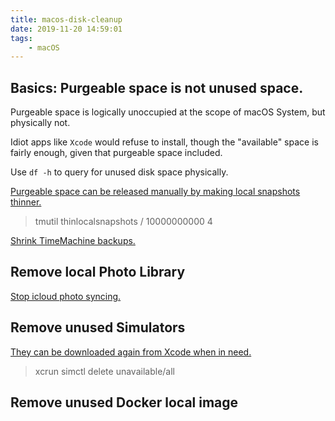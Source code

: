```yaml
---
title: macos-disk-cleanup
date: 2019-11-20 14:59:01
tags:
    - macOS
---
```


## Basics: Purgeable space is not unused space.

Purgeable space is logically unoccupied at the scope of macOS System, but physically not.

Idiot apps like `Xcode` would refuse to install, though the "available" space is fairly enough, given that purgeable space included.

Use `df -h` to query for unused disk space physically.

[Purgeable space can be released manually by making local snapshots thinner.](https://www.reddit.com/r/iOSProgramming/comments/b5uecg/how_much_space_does_xcode_require_to_update/ejgyn0j/?utm_source=share&utm_medium=web2x)

> tmutil thinlocalsnapshots / 10000000000 4

[Shrink TimeMachine backups.](https://dzone.com/articles/shrink-your-time-machine)

## Remove local Photo Library

[Stop icloud photo syncing.](https://www.quora.com/How-can-I-delete-photos-from-my-Mac-but-keep-them-in-iCloud)

## Remove unused Simulators

[They can be downloaded again from Xcode when in need.](https://stackoverflow.com/questions/33419301/macos-xcode-coresimulator-folder-very-big-is-it-ok-to-delete-content)

> xcrun simctl delete unavailable/all

## Remove unused Docker local image